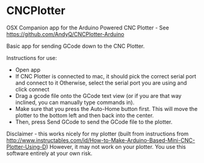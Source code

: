 # CNCPlotter

OSX Companion app for the Arduino Powered CNC Plotter - See https://github.com/AndyQ/CNCPlotter-Arduino

Basic app for sending GCode down to the CNC Plotter.

Instructions for use:
 - Open app
 - If CNC Plotter is connected to mac, it should pick the correct serial port and connect to it
   Otherwise, select the serial port you are using and click connect
 - Drag a gcode file onto the GCode text view (or if you are that way inclined, you can manually type commands in).
 - Make sure that you press the Auto-Home button first.  This will move the plotter to the bottom left and then back into the center.
 - Then, press Send GCode to send the GCode file to the plotter.
 
Disclaimer - this works nicely for my plotter (built from instructions from http://www.instructables.com/id/How-to-Make-Arduino-Based-Mini-CNC-Plotter-Using-D)
However, it may not work on your plotter. You use this software entirely at your own risk.

